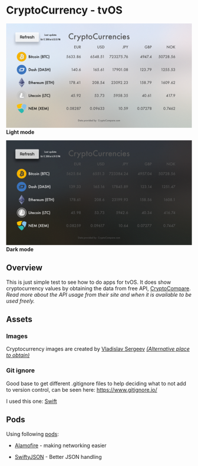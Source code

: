 # CryptoCurrency - tvOS

![Light mode](./screenshots/cryptocurrency_light.png)
**Light mode**

![Dark mode](./screenshots/cryptocurrency_dark.png)
**Dark mode**


## Overview
This is just simple test to see how to do apps for tvOS. It does show cryptocurrency values by obtaining the data from free API, [CryptoCompare](https://min-api.cryptocompare.com/). 
*Read more about the API usage from their site and when it is available to be used freely.*

## Assets

### Images
Cryptocurrency  images are created by [Vladislav Sergeev](https://dribbble.com/kapklam)
*[(Alternative place to obtain)](https://freebies.fluxes.com/cryptocurrencies-logos/)*

### Git ignore
Good base to get different .gitignore files to help deciding what to not add to version control, can be seen here: https://www.gitignore.io/

I used this one: [Swift](https://www.gitignore.io/api/swift)

## Pods

Using following [pods](https://cocoapods.org/):

* [Alamofire](https://cocoapods.org/pods/Alamofire) - making networking easier

* [SwiftyJSON](https://cocoapods.org/pods/SwiftyJSON) - Better JSON handling